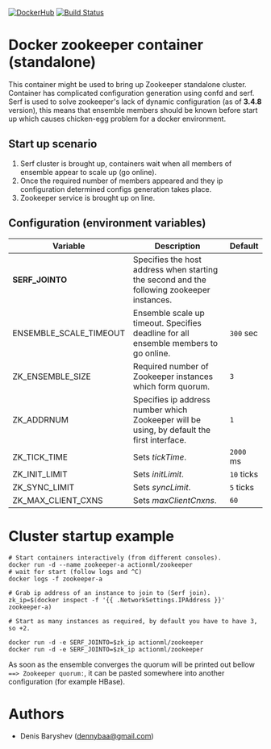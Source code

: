 [![DockerHub](https://img.shields.io/badge/docker-available-blue.svg)](https://hub.docker.com/r/actionml/zookeeper) [![Build Status](https://travis-ci.org/actionml/docker-zookeeper.svg?branch=master)](https://travis-ci.org/actionml/docker-zookeeper)
# Docker zookeeper container (standalone)

This container might be used to bring up Zookeeper standalone cluster. Container has complicated configuration generation using confd and serf. Serf is used to solve zookeeper's lack of dynamic configuration (as of **3.4.8** version), this means that ensemble members should be known before start up which causes chicken-egg problem for a docker environment.

## Start up scenario

1. Serf cluster is brought up, containers wait when all members of ensemble appear to scale up (go online).
1. Once the required number of members appeared and they ip configuration determined configs generation takes place.
1. Zookeeper service is brought up on line.

## Configuration (environment variables)

|Variable|Description|Default|
|---|---|---|
|**SERF_JOINTO**|Specifies the host address when starting the second and the following zookeeper instances.||
|ENSEMBLE_SCALE_TIMEOUT|Ensemble scale up timeout. Specifies deadline for all ensemble members to go online.|`300` sec|
|ZK_ENSEMBLE_SIZE|Required number of Zookeeper instances which form quorum.|`3`|
|ZK_ADDRNUM|Specifies ip address number which Zookeeper will be using, by default the first interface.|`1`|
|ZK_TICK_TIME|Sets *tickTime*.|`2000` ms|
|ZK_INIT_LIMIT|Sets *initLimit*.|`10` ticks|
|ZK_SYNC_LIMIT|Sets *syncLimit*.|`5` ticks|
|ZK_MAX_CLIENT_CXNS|Sets *maxClientCnxns*.|`60`|

# Cluster startup example

```
# Start containers interactively (from different consoles).
docker run -d --name zookeeper-a actionml/zookeeper
# wait for start (follow logs and ^C)
docker logs -f zookeeper-a

# Grab ip address of an instance to join to (Serf join).
zk_ip=$(docker inspect -f '{{ .NetworkSettings.IPAddress }}' zookeeper-a)

# Start as many instances as required, by default you have to have 3, so +2.

docker run -d -e SERF_JOINTO=$zk_ip actionml/zookeeper
docker run -d -e SERF_JOINTO=$zk_ip actionml/zookeeper
```

As soon as the ensemble converges the quorum will be printed out bellow `==> Zookeeper quorum:`, it can be pasted somewhere into another configuration (for example HBase).

# Authors

 - Denis Baryshev (<dennybaa@gmail.com>)
